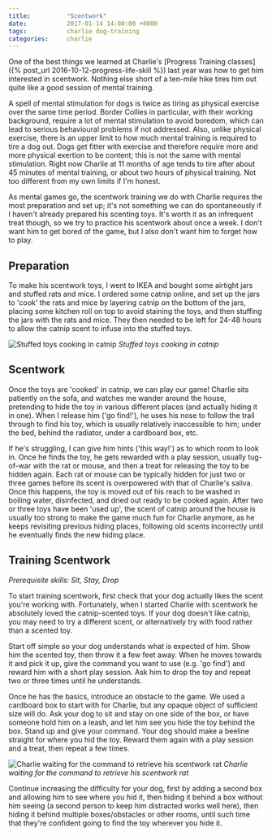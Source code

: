 ```yaml
---
title:          "Scentwork"
date:           2017-01-14 14:00:00 +0000
tags:           charlie dog-training
categories:     charlie
---
```


One of the best things we learned at Charlie's [Progress Training classes]({% post_url 2016-10-12-progress-life-skill %}) last year was how to get him interested in scentwork. Nothing else short of a ten-mile hike tires him out quite like a good session of mental training.

<!-- Read More -->

A spell of mental stimulation for dogs is twice as tiring as physical exercise over the same time period. Border Collies in particular, with their working background, require a lot of mental stimulation to avoid boredom, which can lead to serious behavioural problems if not addressed. Also, unlike physical exercise, there is an upper limit to how much mental training is required to tire a dog out. Dogs get fitter with exercise and therefore require more and more physical exertion to be content; this is not the same with mental stimulation. Right now Charlie at 11 months of age tends to tire after about 45 minutes of mental training, or about two hours of physical training. Not too different from my own limits if I'm honest.

As mental games go, the scentwork training we do with Charlie requires the most preparation and set up; it's not something we can do spontaneously if I haven't already prepared his scenting toys. It's worth it as an infrequent treat though, so we try to practice his scentwork about once a week. I don't want him to get bored of the game, but I also don't want him to forget how to play. 

## Preparation

To make his scentwork toys, I went to IKEA and bought some airtight jars and stuffed rats and mice. I ordered some catnip online, and set up the jars to 'cook' the rats and mice by layering catnip on the bottom of the jars, placing some kitchen roll on top to avoid staining the toys, and then stuffing the jars with the rats and mice. They then needed to be left for 24-48 hours to allow the catnip scent to infuse into the stuffed toys.

![Stuffed toys cooking in catnip]({{site.baseurl}}/images/posts/scentwork-cooking-jars.jpg)
*Stuffed toys cooking in catnip*

## Scentwork

Once the toys are 'cooked' in catnip, we can play our game! Charlie sits patiently on the sofa, and watches me wander around the house, pretending to hide the toy in various different places (and actually hiding it in one). When I release him ('go find!'), he uses his nose to follow the trail through to find his toy, which is usually relatively inaccessible to him; under the bed, behind the radiator, under a cardboard box, etc.

If he's struggling, I can give him hints ('this way!') as to which room to look in. Once he finds the toy, he gets rewarded with a play session, usually tug-of-war with the rat or mouse, and then a treat for releasing the toy to be hidden again. Each rat or mouse can be typically hidden for just two or three games before its scent is overpowered with that of Charlie's saliva. Once this happens, the toy is moved out of his reach to be washed in boiling water, disinfected, and dried out ready to be cooked again. After two or three toys have been 'used up', the scent of catnip around the house is usually too strong to make the game much fun for Charlie anymore, as he keeps revisiting previous hiding places, following old scents incorrectly until he eventually finds the new hiding place.

## Training Scentwork

*Prerequisite skills: Sit, Stay, Drop*

To start training scentwork, first check that your dog actually likes the scent you're working with. Fortunately, when I started Charlie with scentwork he absolutely loved the catnip-scented toys. If your dog doesn't like catnip, you may need to try a different scent, or alternatively try with food rather than a scented toy.

Start off simple so your dog understands what is expected of him. Show him the scented toy, then throw it a few feet away. When he moves towards it and pick it up, give the command you want to use (e.g. 'go find') and reward him with a short play session. Ask him to drop the toy and repeat two or three times until he understands.

Once he has the basics, introduce an obstacle to the game. We used a cardboard box to start with for Charlie, but any opaque object of sufficient size will do. Ask your dog to sit and stay on one side of the box, or have someone hold him on a leash, and let him see you hide the toy behind the box. Stand up and give your command. Your dog should make a beeline straight for where you hid the toy. Reward them again with a play session and a treat, then repeat a few times.

![Charlie waiting for the command to retrieve his scentwork rat]({{site.baseurl}}/images/posts/scentwork-charlie-watching.jpg)
*Charlie waiting for the command to retrieve his scentwork rat*

Continue increasing the difficulty for your dog, first by adding a second box and allowing him to see where you hid it, then hiding it behind a box without him seeing (a second person to keep him distracted works well here), then hiding it behind multiple boxes/obstacles or other rooms, until such time that they're confident going to find the toy wherever you hide it.